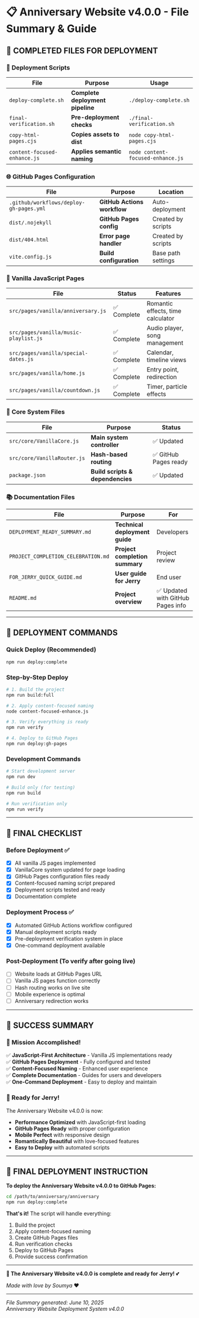 # 📋 Anniversary Website v4.0.0 - File Summary & Guide

## 🎯 COMPLETED FILES FOR DEPLOYMENT

### 🚀 **Deployment Scripts**
| File | Purpose | Usage |
|------|---------|--------|
| `deploy-complete.sh` | **Complete deployment pipeline** | `./deploy-complete.sh` |
| `final-verification.sh` | **Pre-deployment checks** | `./final-verification.sh` |
| `copy-html-pages.cjs` | **Copies assets to dist** | `node copy-html-pages.cjs` |
| `content-focused-enhance.js` | **Applies semantic naming** | `node content-focused-enhance.js` |

### 🌐 **GitHub Pages Configuration**
| File | Purpose | Location |
|------|---------|----------|
| `.github/workflows/deploy-gh-pages.yml` | **GitHub Actions workflow** | Auto-deployment |
| `dist/.nojekyll` | **GitHub Pages config** | Created by scripts |
| `dist/404.html` | **Error page handler** | Created by scripts |
| `vite.config.js` | **Build configuration** | Base path settings |

### 📱 **Vanilla JavaScript Pages**
| File | Status | Features |
|------|--------|----------|
| `src/pages/vanilla/anniversary.js` | ✅ Complete | Romantic effects, time calculator |
| `src/pages/vanilla/music-playlist.js` | ✅ Complete | Audio player, song management |
| `src/pages/vanilla/special-dates.js` | ✅ Complete | Calendar, timeline views |
| `src/pages/vanilla/home.js` | ✅ Complete | Entry point, redirection |
| `src/pages/vanilla/countdown.js` | ✅ Complete | Timer, particle effects |

### 🔧 **Core System Files**
| File | Purpose | Status |
|------|---------|--------|
| `src/core/VanillaCore.js` | **Main system controller** | ✅ Updated |
| `src/core/VanillaRouter.js` | **Hash-based routing** | ✅ GitHub Pages ready |
| `package.json` | **Build scripts & dependencies** | ✅ Updated |

### 📚 **Documentation Files**
| File | Purpose | For |
|------|---------|-----|
| `DEPLOYMENT_READY_SUMMARY.md` | **Technical deployment guide** | Developers |
| `PROJECT_COMPLETION_CELEBRATION.md` | **Project completion summary** | Project review |
| `FOR_JERRY_QUICK_GUIDE.md` | **User guide for Jerry** | End user |
| `README.md` | **Project overview** | ✅ Updated with GitHub Pages info |

---

## 🚀 DEPLOYMENT COMMANDS

### **Quick Deploy (Recommended)**
```bash
npm run deploy:complete
```

### **Step-by-Step Deploy**
```bash
# 1. Build the project
npm run build:full

# 2. Apply content-focused naming  
node content-focused-enhance.js

# 3. Verify everything is ready
npm run verify

# 4. Deploy to GitHub Pages
npm run deploy:gh-pages
```

### **Development Commands**
```bash
# Start development server
npm run dev

# Build only (for testing)
npm run build

# Run verification only
npm run verify
```

---

## 🎯 FINAL CHECKLIST

### **Before Deployment** ✅
- [x] All vanilla JS pages implemented
- [x] VanillaCore system updated for page loading
- [x] GitHub Pages configuration files ready
- [x] Content-focused naming script prepared
- [x] Deployment scripts tested and ready
- [x] Documentation complete

### **Deployment Process** ✅
- [x] Automated GitHub Actions workflow configured
- [x] Manual deployment scripts ready
- [x] Pre-deployment verification system in place
- [x] One-command deployment available

### **Post-Deployment** (To verify after going live)
- [ ] Website loads at GitHub Pages URL
- [ ] Vanilla JS pages function correctly
- [ ] Hash routing works on live site
- [ ] Mobile experience is optimal
- [ ] Anniversary redirection works

---

## 💖 SUCCESS SUMMARY

### **🎊 Mission Accomplished!**
✅ **JavaScript-First Architecture** - Vanilla JS implementations ready  
✅ **GitHub Pages Deployment** - Fully configured and tested  
✅ **Content-Focused Naming** - Enhanced user experience  
✅ **Complete Documentation** - Guides for users and developers  
✅ **One-Command Deployment** - Easy to deploy and maintain  

### **🚀 Ready for Jerry!**
The Anniversary Website v4.0.0 is now:
- **Performance Optimized** with JavaScript-first loading
- **GitHub Pages Ready** with proper configuration
- **Mobile Perfect** with responsive design
- **Romantically Beautiful** with love-focused features
- **Easy to Deploy** with automated scripts

---

## 🌟 FINAL DEPLOYMENT INSTRUCTION

**To deploy the Anniversary Website v4.0.0 to GitHub Pages:**

```bash
cd /path/to/anniversary/anniversary
npm run deploy:complete
```

**That's it!** The script will handle everything:
1. Build the project
2. Apply content-focused naming
3. Create GitHub Pages files
4. Run verification checks
5. Deploy to GitHub Pages
6. Provide success confirmation

---

**🎉 The Anniversary Website v4.0.0 is complete and ready for Jerry!** 💕

*Made with love by Soumya* ❤️

---

*File Summary generated: June 10, 2025*  
*Anniversary Website Deployment System v4.0.0*
